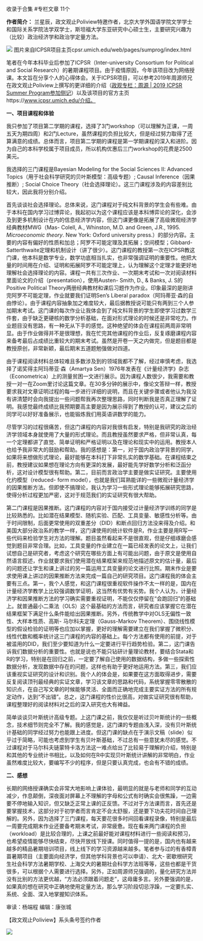 

收录于合集 #专栏文章 11个

**作者简介：**
兰星辰，政文观止Poliview特邀作者，北京大学外国语学院文学学士和国际关系学院法学双学士，斯坦福大学东亚研究中心硕士生，主要研究兴趣为（比较）政治经济学和政治学定量方法。

![](/images/212/2.png)
图片来自ICPSR项目主页cpsr.umich.edu/web/pages/sumprog/index.html

  

  

笔者在今年本科毕业后参加了ICPSR（Inter-university Consortium for Political and Social
Research）的暑期课程项目。由于疫情原因，今年该项目改为网络授课。本文旨在分享个人的心得体会。关于ICPSR项目，可以参考2019年周源师兄在政文观止Poliview上撰写的更详细的介绍（[政观专栏：周源
| 2019 ICPSR Summer
Program参加侧记](http://mp.weixin.qq.com/s?__biz=MzI5ODY0MTQ1OA==&mid=2247486141&idx=1&sn=4844202f7eed3a39c3f90975ac1629b0&chksm=eca3fbe0dbd472f646aad55f8b226987dc406c873658198c82c83e68770bfb72fe64b1e49748&scene=21#wechat_redirect)）以及该项目的官方主页https://www.icpsr.umich.edu/介绍。  

 **一、项目课程和体验**

我只参加了项目第二学期的课程，选择了3门workshop（可以理解为正课，一周五天为期四周）和2门Lecture，虽然课程的负担比较大，但是经过努力取得了还算满意的成绩。总体而言，项目第二学期的课程是第一学期课程的深入和进阶。因为自己的本科学校属于项目成员，所以机构优惠后三门workshop的花费是2500美元。

  

我选择的三门课程是Bayesian Modeling for the Social Sciences II: Advanced
Topics（用于社会科学研究的贝叶斯模型：高级专题）; Causal Inference（因果推断）; Social Choice
Theory（社会选择理论）。这三门课程涉及的内容差别比较大，因此我将分别介绍。

  

首先谈谈社会选择理论。总体来说，这门课程对于纯文科背景的学生会有些难。由于本科在国内学习过博弈论，我起初以为这个课程应该是本科博弈论的深化，会涉及到更多机制设计在内的信息经济学内容，但这门课更像是拓展了高级微观经济学经典教材MWG（Mas-
Colell, A., Whinston, M.D. and Green, J.R., 1995. _Microeconomic theory_. New
York: Oxford university press.）的部分内容。主要的内容有偏好的性质和加总；阿罗不可能定理及其拓展；空间模型；Gibbard-
Satterthwaite定理和机制设计（讲了很少）。这门课程的教授第一次在ICPSR教这门课，他本科是数学专业，数学功底相当扎实，也非常强调证明的重要性。他把大量的时间用在介绍、证明和拓展阿罗不可能定理上，认为理解这个定理才能更好地理解社会选择理论的内容。课程一共有三次作业、一次期末考试和一次对阅读材料里面论文的介绍（presentation），使用Austen-
Smith, D., & Banks, J. S的Positive Political
Theory两册经典教材和课后习题作为作业。印象最深的是刚讲完阿罗不可能定理，作业就要我们证明Sen’s Liberal
paradox（阿玛蒂亚·森的自由悖论）。由于课程内容抽象加之难度较大，最后据教授说可能只有两到三个人参加期末考试。这门课的每次作业让我体会到了纯文科背景的学生即使学习过数学三件套，由于缺乏更硬核的数学分析基础，在面对形式理论的时候还是非常吃力。作业题目没有思路，有一种无从下手的感觉。这种绝望的体会在课程前两周非常明显。由于作业做得并不是很理想，我在忙完其他课程的作业后，反复琢磨课程内容来备考最后占成绩比重较大的期末考试。虽然是开卷一天之内做完，但是题目都是教授原创，非常新颖，最后期末五道题勉强做对四道。

由于课程阅读材料总体较难且多数涉及到的领域我都不了解，经过审慎考虑，我选择了诺奖得主阿玛蒂亚·森（Amartya
Sen）1976年发表在《计量经济学》杂志（Econometrica）上的测量贫困一文进行展示。因为课程人数很少，我需要和教授一对一在Zoom里讨论这篇文章。在30多分钟的展示中，像论文答辩一样，教授要求我对文章证明过程的每一步进行详细的说明，而且在关键步骤或者他认为我没有讲清楚时会向我提出一些问题帮我再次整理思路，同时判断我是否真正理解了证明。我感觉最终成绩比我预期要高主要是因为展示得到了教授的认可，建议之后的同学可以好好准备展示，也能锻炼我们用英语讲数学的能力。

尽管学习的过程很痛苦，但这门课程的内容对我很有启发，特别是我研究的政治经济学领域本身就使用了大量的形式理论。而且教授虽然要求严格，但非常认真，每一个定理都讲了直觉、简单证明和严格证明以及在理论和现实中的运用。教授本人也给予我非常大的鼓励和帮助。我的感想是：第一，对于国内政治学背景的同学，如果将来想做形式理论，最好能够在本科打下非常扎实的数学基础。在课程结束之前，教授建议如果想在理论方向有更深的发展，最好能先学好数学分析和泛函分析，这对设计模型很有帮助。第二，目前而言政治学主要是做实证研究。主要使用化约模型（reduced-
form
model），也就是我们耳熟能详的一些微观计量经济学的因果推断方法。但即使不搞理论，我认为学习一些形式理论能够拓展研究思路，使得分析过程更加严密，这对于规范我们的实证研究有很大帮助。

第二门课程是因果推断。这门课程的内容对于国内接受过计量经济学训练的同学是比较熟悉的。比如潜在结果模型、随机实验、匹配、工具变量、敏感性分析等。由于时间限制，后面更常使用的双重差分（DID）和断点回归方法没来得及介绍。和美国大部分政治系的教学一样，这门课使用的统计软件是R，作业主要是用R写一些代码来检验学生对方法的理解。题目虽然看起来不是很直观，但是仔细琢磨会感觉到题目非常合理。比如，工具变量的作业建立在一篇已经发表的论文上，让我们试想自己是研究者，考虑这个研究在哪些方面上有可能出问题，由于原文是使用自然语言叙述，作业就要求我们使用潜在结果框架来规范地描述原文的估计量，最后的问题还让学生和课上讲过的另一篇运用工具变量的论文进行比照。期末作业是要求使用课上讲过的因果推断方法来完成一篇自己的研究项目。这门课程我的体会主要有三点。第一，我个人感觉，和这门课程很重视软件操作不太一样的是，国内在计量经济学教学上比较强调数学证明，这当然有优势有劣势。我个人认为，计量经济学和因果推断方法的学习确实需要重视证明，不能仅仅停留在“会跑回归”的基础上。就普通最小二乘法（OLS）这个最基础的方法而言，研究者应该掌握它在潜在结果框架下满足什么条件能给出因果推断。另外，传统教学中对OLS无偏性一致性、大样本性质、高斯-
马尔科夫定理（Gauss-Markov
Theorem）、围绕线性模型的假设检验的证明等也应加以掌握，更好的理解需要建立在我们掌握了微积分、线性代数和概率统计这三门课程的内容的基础上。每个方法都有使用的前提，对于被滥用的DID，我们至少要知道为什么一定要进行平行趋势检验。第二，这门课告诉我们数据分析的重要性。也就是说也不能只钻研计量理论教材，要结合Stata和R的学习，特别是在回归之前，一定要了解自己使用的数据结构，多做一些探索性数据分析，发现数据中存在的问题，这样也有助于更好地运用方法。第三，我们应该重视实证研究的设计和识别。我个人的体会是，如果要在这方面取得进步，需要反复阅读顶刊最经典的实证文章，学习该文章的思路和代码，系统掌握零零散散的知识点，在自己写文章的时候能够灵活、全面而正确地完成主要实证方法的所有规定动作，达到“不出错”。总之，这门课程的性价比很高，对做实证研究很有帮助，课程整理好的阅读材料对之后的深入研究也大有裨益。

简单谈谈贝叶斯统计高级专题。上这门课之前，我仅仅是听过贝叶斯统计的一些概念，技术细节则完全不了解。我的感觉是，这门课的专题由浅入深，没有贝叶斯统计基础的同学经过努力也能跟上进度。但这门课的缺点在于演示文稿（slide）似乎过于简略，可能也考虑到学生有贝叶斯基础，不过总有一些意犹未尽的感觉。不过课程对于马尔科夫链蒙特卡洛方法这一难点给出了比较易于理解的介绍，特别是和其他的专业统计书相比，以及如何在R中实现贝叶斯统计讲解的非常明白，作业虽然难度比较大，要编写不少的程序，但是只要认真完成，也会有不错的成绩。

  

 **二、感想**

长期的网络授课确实会非常大地影响上课体验，最明显的就是与老师和同学的互动减少，作息颠倒，深夜面对屏幕上不理解的字母和公式有时确实会很焦躁，一边需要不停地输入知识，但又缺乏正常上课的正反馈。不过对于方法课而言，首先还是要掌握技术，这部分对于初学者而言肯定不会太舒服，还是要下功夫花时间自己理解的。另外，因为选择了三门课程，每天要花很多时间回看课程录像，特别是最后一周要完成期末作业还要备考期末考试，非常疲惫。现在看来两门课程的负担（workload）是比较合理的，上课之前最好能对课程材料进行一些阅读和预习，也希望疫情能够尽快结束，尽快开放线下授课。同时值得一提的是，国内也有越来越多的精品暑期培训项目，线上线下的学习资源越来越多。笔者参与过的有香樟青苗暑期项目（主要面向经济学，但其他学科背景也可以申请）、北大-
密歇根研究生社会科学方法暑期学校、上海交大的暑期社会科学方法班等等，这些也都是干货很多，可以根据个人需要进行选择。另外，正如周源师兄强调的，量化研究方法并没有比别的方法更优越，“方法必须跟着问题走”，这毋庸多言。另外要强调的是，如果真的想在研究中正确地使用定量方法，那么学习阶段切忌浮躁，一定要扎实、系统、全面、深入地掌握知识体系。

  

审读：杨端程 编辑：康张城

【政文观止Poliview】系头条号签约作者

  

![](/images/212/3.jpeg)

  

